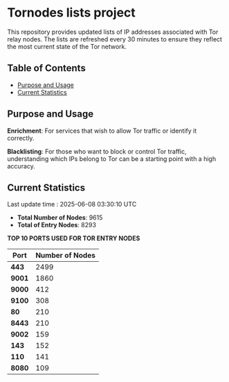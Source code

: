 # Tornodes lists project

This repository provides updated lists of IP addresses associated with Tor relay nodes. The lists are refreshed every 30 minutes to ensure they reflect the most current state of the Tor network.

## Table of Contents

- [Purpose and Usage](#purpose-and-usage)
- [Current Statistics](#current-statistics)


## Purpose and Usage

**Enrichment**: For services that wish to allow Tor traffic or identify it correctly.

**Blacklisting**: For those who want to block or control Tor traffic, understanding which IPs belong to Tor can be a starting point with a high accuracy.

## Current Statistics

Last update time : 2025-06-08 03:30:10 UTC

- **Total Number of Nodes**: 9615
- **Total of Entry Nodes**: 8293

**TOP 10 PORTS USED FOR TOR ENTRY NODES**

| **Port** | **Number of Nodes** |
|------|-----------------|
| **443**   | 2499  |
| **9001**   | 1860  |
| **9000**   | 412  |
| **9100**   | 308  |
| **80**   | 210  |
| **8443**   | 210  |
| **9002**   | 159  |
| **143**   | 152  |
| **110**   | 141  |
| **8080**   | 109  |

